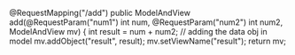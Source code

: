 @RequestMapping("/add")
public ModelAndView add(@RequestParam("num1") int num, @RequestParam("num2") int num2, ModelAndView mv) {
int result = num + num2;
// adding the data obj in model
mv.addObject("result", result);
mv.setViewName("result");
return mv;